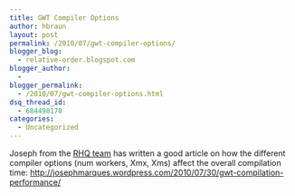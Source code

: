 ```yaml
---
title: GWT Compiler Options
author: hbraun
layout: post
permalink: /2010/07/gwt-compiler-options/
blogger_blog:
  - relative-order.blogspot.com
blogger_author:
  - 
blogger_permalink:
  - /2010/07/gwt-compiler-options.html
dsq_thread_id:
  - 684498178
categories:
  - Uncategorized
---
```

Joseph from the [RHQ team][1] has written a good article on how the different compiler options (num workers, Xmx, Xms) affect the overall compilation time: <http://josephmarques.wordpress.com/2010/07/30/gwt-compilation-performance/>

 [1]: http://www.rhq-project.org/